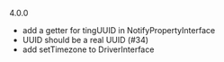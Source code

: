 4.0.0
- add a getter for tingUUID in NotifyPropertyInterface
- UUID should be a real UUID (#34)
- add setTimezone to DriverInterface
